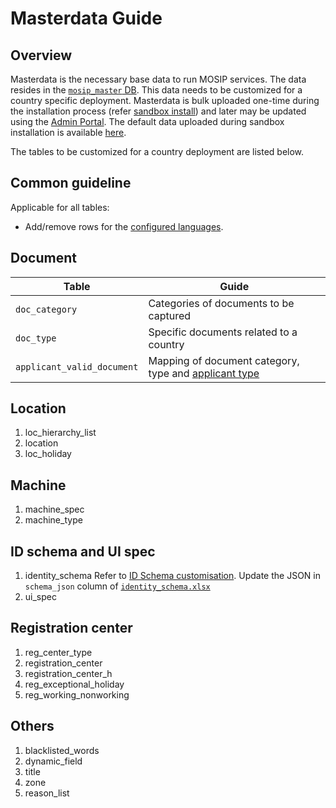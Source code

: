 # Masterdata Guide

## Overview
Masterdata is the necessary base data to run MOSIP services. The data resides in the [`mosip_master` DB](https://github.com/mosip/admin-services/tree/1.2.0-rc2/db_scripts/mosip_master). This data needs to be customized for a country specific deployment.  Masterdata is bulk uploaded one-time during the installation process (refer [sandbox install](https://github.com/mosip/mosip-infra/tree/1.2.0-rc2/deployment/v3/mosip/kernel/masterdata)) and later may be updated using the [Admin Portal](admin-portal-guide.md). The default data uploaded during sandbox installation is available [here](https://github.com/mosip/mosip-data/tree/lts/mosip_master/xlsx). 

The tables to be customized for a country deployment are listed below. 

## Common guideline
Applicable for all tables:

* Add/remove rows for the [configured languages](). 

## Document
|Table|Guide|
|---|---|
|`doc_category`|Categories of documents to be captured|
|`doc_type`| Specific documents related to a country|
|`applicant_valid_document`|Mapping of document category, type and [applicant type](https://github.com/mosip/mosip-config/blob/develop3-v3/applicanttype.mvel)|

## Location
1. loc_hierarchy_list
1. location
1. loc_holiday

## Machine
1. machine_spec
1. machine_type

## ID schema and UI spec
1. identity_schema
Refer to [ID Schema customisation](id-schema.md). Update the JSON in `schema_json` column of [`identity_schema.xlsx`](https://github.com/mosip/mosip-data/tree/lts/mosip_master/xlsx/identity_schema.xlsx)
1. ui_spec

## Registration center
1. reg_center_type
1. registration_center
1. registration_center_h
1. reg_exceptional_holiday
1. reg_working_nonworking

## Others
1. blacklisted_words
1. dynamic_field
1. title
1. zone
1. reason_list




